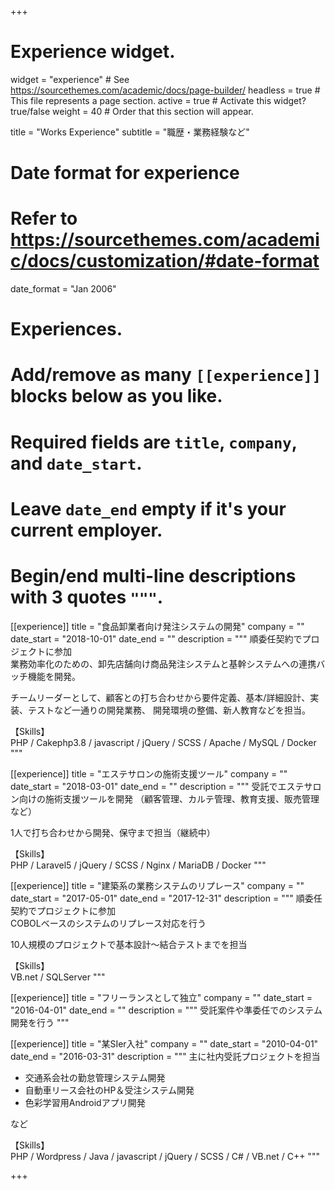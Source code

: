 +++
# Experience widget.
widget = "experience"  # See https://sourcethemes.com/academic/docs/page-builder/
headless = true  # This file represents a page section.
active = true  # Activate this widget? true/false
weight = 40  # Order that this section will appear.

title = "Works Experience"
subtitle = "職歴・業務経験など"

# Date format for experience
#   Refer to https://sourcethemes.com/academic/docs/customization/#date-format
date_format = "Jan 2006"

# Experiences.
#   Add/remove as many `[[experience]]` blocks below as you like.
#   Required fields are `title`, `company`, and `date_start`.
#   Leave `date_end` empty if it's your current employer.
#   Begin/end multi-line descriptions with 3 quotes `"""`.

[[experience]]
  title = "食品卸業者向け発注システムの開発"
  company = ""
  date_start = "2018-10-01"
  date_end = ""
  description = """
順委任契約でプロジェクトに参加  
業務効率化のための、卸先店舗向け商品発注システムと基幹システムへの連携バッチ機能を開発。

チームリーダーとして、顧客との打ち合わせから要件定義、基本/詳細設計、実装、テストなど一通りの開発業務、
開発環境の整備、新人教育などを担当。

【Skills】  
PHP / Cakephp3.8 / javascript / jQuery / SCSS / Apache / MySQL / Docker 
  """

[[experience]]
  title = "エステサロンの施術支援ツール"
  company = ""
  date_start = "2018-03-01"
  date_end = ""
  description = """
受託でエステサロン向けの施術支援ツールを開発
（顧客管理、カルテ管理、教育支援、販売管理など）  

1人で打ち合わせから開発、保守まで担当（継続中）

【Skills】  
PHP / Laravel5 / jQuery / SCSS / Nginx / MariaDB / Docker 
  """

[[experience]]
  title = "建築系の業務システムのリプレース"
  company = ""
  date_start = "2017-05-01"
  date_end = "2017-12-31"
  description = """
順委任契約でプロジェクトに参加  
COBOLベースのシステムのリプレース対応を行う

10人規模のプロジェクトで基本設計〜結合テストまでを担当

【Skills】  
VB.net / SQLServer 
  """

[[experience]]
  title = "フリーランスとして独立"
  company = ""
  date_start = "2016-04-01"
  date_end = ""
  description = """
受託案件や準委任でのシステム開発を行う
  """

[[experience]]
  title = "某SIer入社"
  company = ""
  date_start = "2010-04-01"
  date_end = "2016-03-31"
  description = """
  主に社内受託プロジェクトを担当
  
- 交通系会社の勤怠管理システム開発
- 自動車リース会社のHP＆受注システム開発
- 色彩学習用Androidアプリ開発

など

【Skills】  
PHP / Wordpress / Java / javascript / jQuery / SCSS / C# / VB.net / C++
  """

+++
